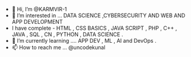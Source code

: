 - 👋 Hi, I’m @KARMVIR-1
- 👀 I’m interested in ...  DATA SCIENCE ,CYBERSECURITY AND WEB AND APP DEVELOPMENT
- I have complete - HTML , CSS BASICS , JAVA SCRIPT , PHP , C++ , JAVA , SQL , CN , PYTHON  , DATA SCIENCE .
- 🌱 I’m currently learning .... APP DEV , ML , AI and DevOps .
- 📫 How to reach me ... @uncodekunal 

<!---
KARMVIR-1/KARMVIR-1 is a ✨ special ✨ repository because its `README.md` (this file) appears on your GitHub profile.
You can click the Preview link to take a look at your changes.
--->

